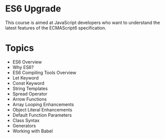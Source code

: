 ES6 Upgrade
============

This course is aimed at JavaScript developers who want to understand the latest features of the ECMAScript6 specification. 

Topics
=======

- ES6 Overview
- Why ES6?
- ES6 Compiling Tools Overview
- Let Keyword
- Const Keyword
- String Templates
- Spread Operator
- Arrow Functions
- Array Looping Enhancements
- Object Literal Enhancements
- Default Function Parameters
- Class Syntax
- Generators
- Working with Babel